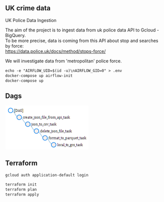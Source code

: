 ## UK crime data ##

UK Police Data Ingestion  

The aim of the project is to ingest data from uk police data API to Gcloud - BigQuery.  
To be more precise, data is coming from this API about stop and searches by force:  
https://data.police.uk/docs/method/stops-force/  
  
We will investigate data from 'metropolitan' police force.  

```
echo -e "AIRFLOW_UID=$(id -u)\nAIRFLOW_GID=0" > .env
docker-compose up airflow-init
docker-compose up
```
## Dags

![Dags](/images/dags.png)  

## Terraform
```
gcloud auth application-default login 
```
```
terraform init
terraform plan
terraform apply
```
<!-- ```
make run-code
```
```
make run-tests
``` -->
